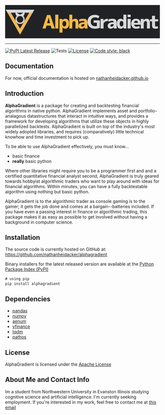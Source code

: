 <div align="center">
  <img src="docs/_static/aglogowtext.png"><br>
</div>

-----------------

[![PyPI Latest Release](https://img.shields.io/pypi/v/alphagradient.svg)](https://pypi.org/project/pandas/)
![Tests](https://github.com/nathanheidacker/alphagradient/actions/workflows/tests.yml/badge.svg)
[![License](https://img.shields.io/pypi/l/alphagradient.svg)](https://github.com/nathanheidacker/alphagradient/blob/main/LICENSE)
[![Code style: black](https://img.shields.io/badge/code%20style-black-000000.svg)](https://github.com/psf/black)


## Documentation

For now, official documentation is hosted on [nathanheidacker.github.io](nathanheidacker.github.io)

## Introduction

**AlphaGradient** is a package for creating and backtesting financial algorithms in native python. AlphaGradient implements asset and portfolio-analagous datastructures that interact in intuitive ways, and provides a framework for developing algorithms that utilize these objects in highly parallelized backtests. AlphaGradient is built on top of the industry's most widely adopted libraries, and requires (comparatively) little technical knowhow and time investment to pick up.

To be able to use AlphaGradient effectively, you must know...
- basic finance
- **really** basic python

Where other libraries might require you to be a programmer first and and a certified quantitative financial analyst second, AlphaGradient is truly geared towards hobbyist algorithmic traders who want to play around with ideas for financial algorithms. Within minutes, you can have a fully backtestable algorithm using nothing but basic python.

AlphaGradient is to the algorithmic trader as console gaming is to the gamer; it gets the job done and comes at a bargain--batteries included. If you have even a passing interest in finance or algorithmic trading, this package makes it as easy as possible to get involved without having a background in computer science.

## Installation
The source code is currently hosted on GitHub at:
https://github.com/nathanheidacker/alphagradient

Binary installers for the latest released version are available at the [Python
Package Index (PyPI)](https://pypi.org/project/alphagradient)

```
# using pip
pip install alphagradient
```

## Dependencies
- [pandas](https://github.com/pandas-dev/pandas)
- [numpy](https://github.com/numpy/numpy)
- [aenum](https://github.com/ethanfurman/aenum)
- [yfinance](https://github.com/ranaroussi/yfinance)
- [tqdm](https://github.com/tqdm/tqdm)
- [pathos](https://github.com/uqfoundation/pathos)

## License
AlphaGradient is licensed under the [Apache License](LICENSE)

## About Me and Contact Info
Im a student from Northwestern University in Evanston Illinois studying cognitive science and artificial intelligence. I'm currently seeking employment. If you're interested in my work, feel free to contact me at 
[this email](nathanheidacker2022@u.northwestern.edu)
